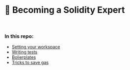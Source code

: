 # 👾 Becoming a Solidity Expert

<br>

### In this repo:


* [Setting your workspace](https://github.com/bt3gl-labs/Blockchain-Development-and-Security/tree/main/Solidity-Expert/Setting-Workspace)
* [Writing tests](https://github.com/bt3gl-labs/Blockchain-Development-and-Security/tree/main/Solidity-Expert/Writing-Tests)
* [Bolierplates](https://github.com/bt3gl-labs/Blockchain-Development-and-Security/tree/main/Solidity-Expert/Boilerplates)
* [Tricks to save gas](https://github.com/bt3gl-labs/Blockchain-Development-and-Security/tree/main/Solidity-Expert/Tricks-to-save-gas)



<br>

